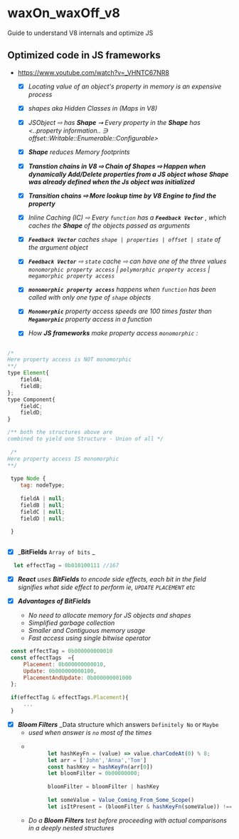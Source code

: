 # waxOn_waxOff_v8
Guide to understand V8 internals and optimize JS

## Optimized code in JS frameworks
- https://www.youtube.com/watch?v=_VHNTC67NR8

    - [x] _Locating value of an object's property in memory is an expensive process_
    - [x] _shapes aka Hidden Classes in (Maps in V8)_
    - [x] _JSObject ⇨ has **Shape** ⇝ Every property in the **Shape** has <..property information.. ∋ offset::Writable::Enumerable::Configurable>_
    - [x] _**Shape**_  _reduces Memory footprints_
    - [x] _**Transtion chains in V8 ⇨ Chain of Shapes ⇨ Happen when dynamically Add/Delete properties from a JS object whose Shape was already defined when the Js object was initialized**_
    - [x] _**Transition chains ⇨ More lookup time by V8 Engine to find the property**_ 
    - [x] _Inline Caching (IC) ⇨ Every `function` has a **`Feedback Vector`** , which caches the **Shape** of the objects passed as arguments_
    - [x] _**`Feedback Vector`** caches `shape | properties | offset | state` of the argument object_
    - [x] _**`Feedback Vector`** ⇨ `state` cache  ⇨ can have one of the three values `monomorphic property access` | `polymorphic property access` | `megamorphic property access`_
    
    - [x] _**`monomorphic property access`** happens when `function` has been called with only one type of `shape` objects_
    - [x] _**`Monomorphic`** property access speeds are 100 times faster than **`Megamorphic`** property access in a function_
    - [x] _How **JS frameworks** make property access `monomorphic` :_
```javascript

/*
Here property access is NOT monomorphic
**/
type Element{
    fieldA;
    fieldB;
};
type Component{
    fieldC;
    fieldD;
}

/** both the structures above are 
combined to yield one Structure - Union of all */
 
 /*
Here property access IS monomorphic
**/
 
 type Node {
    tag: nodeType;
    
    fieldA | null;
    fieldB | null;   
    fieldC | null;
    fieldD | null;
    
 }
 

```

  - [x] _**BitFields** `Array of bits` _
  
  ```javascript
    let effectTag = 0b010100111 //167
  
  ```
   - [x] _**React** uses **BitFields** to encode side effects, each bit in the field signifies what side effect to perform_
   _ie, `UPDATE` `PLACEMENT` etc_
   
   - [x] _**Advantages of BitFields**_
        - _No need to allocate memory for JS objects and shapes_
        - _Simplified garbage collection_
        - _Smaller and Contiguous memory usage_
        - _Fast access using single bitwise operator_
   ```javascript
    const effectTag = 0b000000000010
    const effectTags  ={
        Placement: 0b000000000010,
        Update: 0b000000000100,
        PlacementAndUpdate: 0b000000001000
    };
    
    if(effectTag & effectTags.Placement){
        ...
    }
  
  ```
   - [x] _**Bloom Filters**_ _Data structure which answers `Definitely No` or `Maybe`
        - _used when answer is `no` most of the times_
        - ```javascript
                
                let hashKeyFn = (value) => value.charCodeAt(0) % 8;
                let arr = ['John','Anna','Tom']
                const hashKey = hashKeyFn(arr[0])
                let bloomFilter = 0b00000000;
                
                bloomFilter = bloomFilter | hashKey
                
                let someValue = Value_Coming_From_Some_Scope()
                let isItPresent = (bloomFilter & hashKeyFn(someValue)) !== 0
           ```
        - _Do a_  _**Bloom Filters**_  _test before proceeding with actual comparisons in a deeply nested structures_ 
















